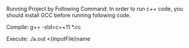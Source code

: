 
Running Project by Following Command:
In order to run c++ code, you should 
install GCC before running following 
code.

Compile:
	g++ -std=c++11 *.cc

Execute:
	./a.out <{inputFile}name


